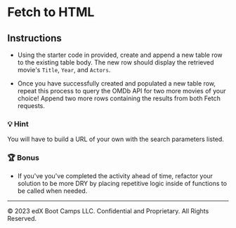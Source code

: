 # Fetch to HTML

## Instructions

- Using the starter code in provided, create and append a new table row to the existing table body. The new row should display the retrieved movie's `Title`, `Year`, and `Actors`.

- Once you have successfully created and populated a new table row, repeat this process to query the OMDb API for two more movies of your choice! Append two more rows containing the results from both Fetch requests.

### 💡 Hint

You will have to build a URL of your own with the search parameters listed.

### 🏆 Bonus

- If you've you've completed the activity ahead of time, refactor your solution to be more DRY by placing repetitive logic inside of functions to be called when needed.

---

© 2023 edX Boot Camps LLC. Confidential and Proprietary. All Rights Reserved.
